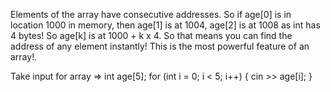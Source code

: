 Elements of the array have consecutive addresses. So if age[0] is in location 1000 in memory, then age[1] is at 1004, age[2] is at 1008 as int has 4 bytes!
So age[k] is at 1000 + k x 4.
So that means you can find the address of any element instantly! This is the most powerful feature of an array!.

Take input for array
=> int age[5];
for (int i = 0; i < 5; i++) {
cin >> age[i];
}

